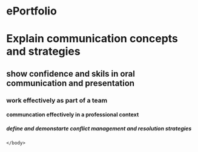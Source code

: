# ePortfolio
<html>
  <head>
    <body>
    <h1>Explain communication concepts and strategies</h1>
      <h2>show confidence and skils in oral communication and presentation</h2>
      <h3>work effectively as part of a team</h3>
      <h4>communcation effectively in a professional context</h4>
      <h5>define and demonstarte conflict management and resolution strategies</h5>
      
      
    </body>
  </head>
      
    
